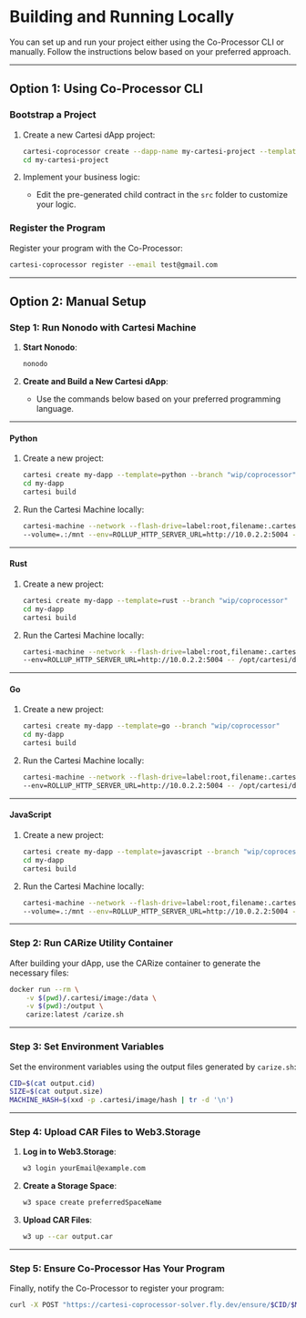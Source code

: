 # Building and Running Locally

You can set up and run your project either using the Co-Processor CLI or manually. Follow the instructions below based on your preferred approach.

---

## Option 1: Using Co-Processor CLI

### Bootstrap a Project
1. Create a new Cartesi dApp project:
   ```bash
   cartesi-coprocessor create --dapp-name my-cartesi-project --template rust
   cd my-cartesi-project
   ```

2. Implement your business logic:
   - Edit the pre-generated child contract in the `src` folder to customize your logic.

### Register the Program
Register your program with the Co-Processor:
```bash
cartesi-coprocessor register --email test@gmail.com
```

---

## Option 2: Manual Setup

### Step 1: Run Nonodo with Cartesi Machine

1. **Start Nonodo**:
   ```bash
   nonodo
   ```

2. **Create and Build a New Cartesi dApp**:
   - Use the commands below based on your preferred programming language.

---

#### **Python**
1. Create a new project:
   ```bash
   cartesi create my-dapp --template=python --branch "wip/coprocessor"
   cd my-dapp
   cartesi build
   ```
2. Run the Cartesi Machine locally:
   ```bash
   cartesi-machine --network --flash-drive=label:root,filename:.cartesi/image.ext2 \
   --volume=.:/mnt --env=ROLLUP_HTTP_SERVER_URL=http://10.0.2.2:5004 --workdir=/mnt -- python dapp.py
   ```

---

#### **Rust**
1. Create a new project:
   ```bash
   cartesi create my-dapp --template=rust --branch "wip/coprocessor"
   cd my-dapp
   cartesi build
   ```
2. Run the Cartesi Machine locally:
   ```bash
   cartesi-machine --network --flash-drive=label:root,filename:.cartesi/image.ext2 \
   --env=ROLLUP_HTTP_SERVER_URL=http://10.0.2.2:5004 -- /opt/cartesi/dapp/dapp
   ```

---

#### **Go**
1. Create a new project:
   ```bash
   cartesi create my-dapp --template=go --branch "wip/coprocessor"
   cd my-dapp
   cartesi build
   ```
2. Run the Cartesi Machine locally:
   ```bash
   cartesi-machine --network --flash-drive=label:root,filename:.cartesi/image.ext2 \
   --env=ROLLUP_HTTP_SERVER_URL=http://10.0.2.2:5004 -- /opt/cartesi/dapp/dapp
   ```

---

#### **JavaScript**
1. Create a new project:
   ```bash
   cartesi create my-dapp --template=javascript --branch "wip/coprocessor"
   cd my-dapp
   cartesi build
   ```
2. Run the Cartesi Machine locally:
   ```bash
   cartesi-machine --network --flash-drive=label:root,filename:.cartesi/image.ext2 \
   --volume=.:/mnt --env=ROLLUP_HTTP_SERVER_URL=http://10.0.2.2:5004 --workdir=/opt/cartesi/dapp -- node index
   ```

---

### Step 2: Run CARize Utility Container

After building your dApp, use the CARize container to generate the necessary files:

```bash
docker run --rm \
    -v $(pwd)/.cartesi/image:/data \
    -v $(pwd):/output \
    carize:latest /carize.sh
```

---

### Step 3: Set Environment Variables

Set the environment variables using the output files generated by `carize.sh`:

```bash
CID=$(cat output.cid)
SIZE=$(cat output.size)
MACHINE_HASH=$(xxd -p .cartesi/image/hash | tr -d '\n')
```

---

### Step 4: Upload CAR Files to Web3.Storage

1. **Log in to Web3.Storage**:
   ```bash
   w3 login yourEmail@example.com
   ```

2. **Create a Storage Space**:
   ```bash
   w3 space create preferredSpaceName
   ```

3. **Upload CAR Files**:
   ```bash
   w3 up --car output.car
   ```

---

### Step 5: Ensure Co-Processor Has Your Program

Finally, notify the Co-Processor to register your program:
```bash
curl -X POST "https://cartesi-coprocessor-solver.fly.dev/ensure/$CID/$MACHINE_HASH/$SIZE"
```
